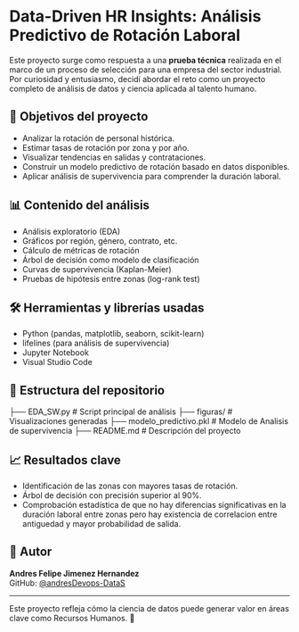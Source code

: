 # Data-Driven HR Insights: Análisis Predictivo de Rotación Laboral

Este proyecto surge como respuesta a una **prueba técnica** realizada en el marco de un proceso de selección para una empresa del sector industrial. Por curiosidad y entusiasmo, decidí abordar el reto como un proyecto completo de análisis de datos y ciencia aplicada al talento humano.

## 📌 Objetivos del proyecto

- Analizar la rotación de personal histórica.
- Estimar tasas de rotación por zona y por año.
- Visualizar tendencias en salidas y contrataciones.
- Construir un modelo predictivo de rotación basado en datos disponibles.
- Aplicar análisis de supervivencia para comprender la duración laboral.

## 📊 Contenido del análisis

- Análisis exploratorio (EDA)
- Gráficos por región, género, contrato, etc.
- Cálculo de métricas de rotación
- Árbol de decisión como modelo de clasificación
- Curvas de supervivencia (Kaplan-Meier)
- Pruebas de hipótesis entre zonas (log-rank test)

## 🛠️ Herramientas y librerías usadas

- Python (pandas, matplotlib, seaborn, scikit-learn)
- lifelines (para análisis de supervivencia)
- Jupyter Notebook
- Visual Studio Code

## 📁 Estructura del repositorio
├── EDA_SW.py # Script principal de análisis
├── figuras/ # Visualizaciones generadas
├── modelo_predictivo.pkl # Modelo de Analisis de supervivencia
├── README.md # Descripción del proyecto

## 📈 Resultados clave

- Identificación de las zonas con mayores tasas de rotación.
- Árbol de decisión con precisión superior al 90%.
- Comprobación estadística de que no hay diferencias significativas en la duración laboral entre zonas pero hay existencia de correlacion entre antiguedad y mayor probabilidad de salida.

## 📣 Autor

**Andres Felipe Jimenez Hernandez**  
GitHub: [@andresDevops-DataS](https://github.com/andresDevops-DataS)

---

Este proyecto refleja cómo la ciencia de datos puede generar valor en áreas clave como Recursos Humanos. 🚀
